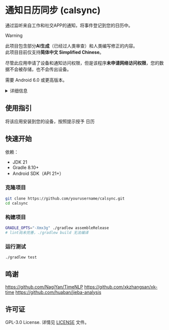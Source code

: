 
# 通知日历同步 (calsync)

通过监听来自工作和社交APP的通知，将事件登记到您的日历中。  

> [!WARNING] 
> 此项目包含部分**AI生成**（已经过人类审查）和人类编写修正的内容。  
> 此项目目前仅支持**简体中文 Simplified Chinese**。

尽管此应用申请了设备和通知访问权限，但是该程序**未申请网络访问权限**，您的数据不会被存储，也不会传出设备。  

需要 Android 6.0 或更高版本。

<details>
<summary>详细信息</summary>

### 包名  
`top.stevezmt.calsync`

### SDK版本信息
minSDK: 23
tarSDK: 36

### 权限列表  
- android.permission.READ_CALENDAR
  读取日历活动和详情
- android.permission.WRITE_CALENDAR
  添加或修改
- android.permission.FOREGROUND_SERVICE
  
- android.permission.FOREGROUND_SERVICE_DATA_SYNC
  
- android.permission.POST_NOTIFICATIONS
  
- android.permission.QUERY_ALL_PACKAGES
  
- top.stevezmt.calsync.DYNAMIC_RECEIVER_NOT_EXPORTED_PERMISSION

### 三方库
未引入任何三方库

</details>


## 使用指引
将该应用安装到您的设备，按照提示授予 日历


## 快速开始

依赖：
- JDK 21
- Gradle 8.10+
- Android SDK（API 21+）

### 克隆项目
```bash
git clone https://github.com/yourusername/calsync.git
cd calsync
```

### 构建项目
```bash
GRADLE_OPTS="-Xmx3g" ./gradlew assembleRelease
# lint尚未完善，./gradlew build 无法编译
```

### 运行测试
```bash
./gradlew test
```

## 鸣谢

https://github.com/NagiYan/TimeNLP
https://github.com/xkzhangsan/xk-time
https://github.com/huaban/jieba-analysis

## 许可证

GPL-3.0 License. 详情见 [LICENSE](LICENSE) 文件。
